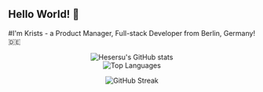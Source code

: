 ## Hello World! 👋

#I'm Krists - a Product Manager, Full-stack Developer from Berlin, Germany! 🇩🇪

<p align="center">
  <img src="https://github-readme-stats.vercel.app/api?username=hesersu&show_icons=true&locale=en&theme=tokyonight" alt="Hesersu's GitHub stats" />
  <br/>
  <img src="https://github-readme-stats.vercel.app/api/top-langs?username=hesersu&layout=compact&langs_count=7&theme=tokyonight" alt="Top Languages" />
</p>

<p align="center">
  <img src="https://github-readme-streak-stats.herokuapp.com/?user=hesersu&theme=tokyonight" alt="GitHub Streak" />
</p>
